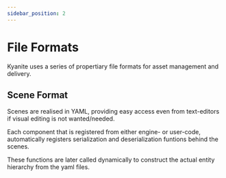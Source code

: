 ```yaml
---
sidebar_position: 2
---
```


# File Formats

Kyanite uses a series of propertiary file formats for asset management and delivery.

## Scene Format
Scenes are realised in YAML, providing easy access even from text-editors if visual editing is not wanted/needed.

Each component that is registered from either engine- or user-code, automatically registers serialization and deserialization funtions behind the scenes. 

These functions are later called dynamically to construct the actual entity hierarchy from the yaml files.